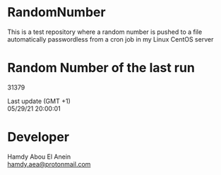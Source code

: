 # RandomNumber    
This is a test repository where a random number is pushed to a file automatically passwordless from a cron job in my Linux CentOS server    
# Random Number of the last run   
31379
      
Last update (GMT +1)    
05/29/21 20:00:01
# Developer    
Hamdy Abou El Anein   
hamdy.aea@protonmail.com
